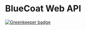 # BlueCoat Web API

[![Greenkeeper badge](https://badges.greenkeeper.io/abdulhannanali/WebServiceBlueCoat.svg)](https://greenkeeper.io/)
